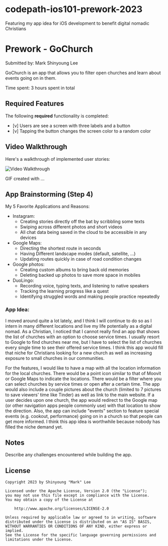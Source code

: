 # codepath-ios101-prework-2023
Featuring my app idea for iOS development to benefit digital nomadic Christians

# Prework - GoChurch

Submitted by: Mark Shinyoung Lee

GoChurch is an app that allows you to filter open churches and learn about events going on in them.

Time spent: 3 hours spent in total

## Required Features

The following **required** functionality is completed:

- [v] Users are see a screen with three labels and a button
- [v] Tapping the button changes the screen color to a random color
 
## Video Walkthrough

Here's a walkthrough of implemented user stories:

<img src='http://i.imgur.com/link/to/your/gif/file.gif' title='Video Walkthrough' width='' alt='Video Walkthrough' />

<!-- Replace this with whatever GIF tool you used! -->
GIF created with ...  
<!-- Recommended tools:
[Kap](https://getkap.co/) for macOS
[ScreenToGif](https://www.screentogif.com/) for Windows
[peek](https://github.com/phw/peek) for Linux. -->

## App Brainstorming (Step 4)

My 5 Favorite Applications and Reasons:
- Instagram:
    * Creating stories directly off the bat by scribbling some texts
    * Swiping across different photos and short videos
    * All chat data being saved in the cloud to be accessible in any devices
- Google Maps:
    * Directing the shortest route in seconds
    * Having Different landscape modes (default, satellite, ...)
    * Updating routes quickly in case of road condition changes
- Google photos:
    * Creating custom albums to bring back old memories
    * Deleting backed up photos to save more space in mobiles
- DuoLingo:
    * Recording voice, typing texts, and listening to native speakers
    * Tracking the learning progress like a quest
    * Identifying struggled words and making people practice repeatedly
    
### App Idea:
I moved around quite a lot lately, and I think I will continue to do so as I intern in many different locations and live my life potentially as a digital nomad. As a Christian, I noticed that I cannot really find an app that shows the list of churches with an option to choose service times. I usually resort to Google to find churches near me, but I have to select the list of churches every single time to see their offered service times. I think this app would fill that niche for Christians looking for a new church as well as increasing exposure to small churches in our communities.

For the features, I would like to have a map with all the location information for the local churches. There would be a point icon similar to that of Moovit or Google Maps to indicate the locations. There would be a filter where you can select churches by service times or open after a certain time. The app would also include a couple pictures about the church (limited to 7 pictures to save viewers' time like Tinder) as well as link to the main website. If a user decides upon one church, the app would redirect to the Google map (or other navigation apps people commonly use) with that location to show the direction. Also, the app can include "events" section to feature special events (e.g. cookout, performance) going on in a church so that people can get more informed. I think this app idea is worthwhile because nobody has filled the niche demand yet.

## Notes

Describe any challenges encountered while building the app.

## License

    Copyright 2023 by Shinyoung "Mark" Lee

    Licensed under the Apache License, Version 2.0 (the "License");
    you may not use this file except in compliance with the License.
    You may obtain a copy of the License at

        http://www.apache.org/licenses/LICENSE-2.0

    Unless required by applicable law or agreed to in writing, software
    distributed under the License is distributed on an "AS IS" BASIS,
    WITHOUT WARRANTIES OR CONDITIONS OF ANY KIND, either express or implied.
    See the License for the specific language governing permissions and
    limitations under the License.
